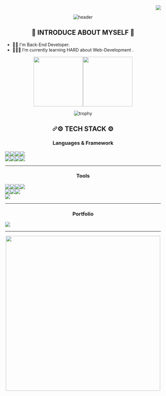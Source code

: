 <div align="right"> 
<a href="https://hits.seeyoufarm.com"><img src="https://hits.seeyoufarm.com/api/count/incr/badge.svg?url=https%3A%2F%2Fgithub.com%2Fsapientia1007&count_bg=%23149A31&title_bg=%23293498&icon=protocols-dot-io.svg&icon_color=%23E7E7E7&title=hits&edge_flat=false"/></a>             
</div>              
<div align="center">     
    
![header](https://capsule-render.vercel.app/api?type=waving&color=EFBBCF&height=200&section=header&text=Welcome%20to%20JiHye's%20Git&fontSize=60&animation=scaleIn&fontColor=835858)
  
  
## 💜 INTRODUCE ABOUT MYSELF 💜         

</div>    
 

* 🖐🏻 I'm Back-End Developer.
* 👩🏻‍💻 I’m currently learning HARD about Web-Development     .


<div>

  
</div>
        
<div align="center">       
<img height="160px" src="https://github-readme-stats.vercel.app/api?username=sapientia1007&show_icons=true&theme=radical&title_color=7E6BC4&bg_color=FFF5EA%border_color=7E6BC4&text_color=C79ECF&count_private=true&icon_color=4A266A" /><!-- wi*quL3fcV --><img height="160px" src="https://github-readme-streak-stats.herokuapp.com/?user=sapientia1007&theme=default&ring=7E6BC4&currStreakLabel=7E6BC4&fire=C79ECF" /></a>

       
![trophy](https://github-profile-trophy.vercel.app/?username=sapientia1007&column=4&margin-w=15&margin-h=15)


<h2 align='center' tabindex="-1" dir="auto"><a id="user-content--tech-stack-" class="anchor" aria-hidden="true" href="#-tech-stack-"><svg class="octicon octicon-link" viewBox="0 0 16 16" version="1.1" width="16" height="16" aria-hidden="true"><path d="m7.775 3.275 1.25-1.25a3.5 3.5 0 1 1 4.95 4.95l-2.5 2.5a3.5 3.5 0 0 1-4.95 0 .751.751 0 0 1 .018-1.042.751.751 0 0 1 1.042-.018 1.998 1.998 0 0 0 2.83 0l2.5-2.5a2.002 2.002 0 0 0-2.83-2.83l-1.25 1.25a.751.751 0 0 1-1.042-.018.751.751 0 0 1-.018-1.042Zm-4.69 9.64a1.998 1.998 0 0 0 2.83 0l1.25-1.25a.751.751 0 0 1 1.042.018.751.751 0 0 1 .018 1.042l-1.25 1.25a3.5 3.5 0 1 1-4.95-4.95l2.5-2.5a3.5 3.5 0 0 1 4.95 0 .751.751 0 0 1-.018 1.042.751.751 0 0 1-1.042.018 1.998 1.998 0 0 0-2.83 0l-2.5 2.5a1.998 1.998 0 0 0 0 2.83Z"></path></svg></a>⚙ TECH STACK ⚙</h2>
  
<h3 align='center'> Languages & Framework </h3>

<div align ="center" style="display: flex;">
<img src="https://img.shields.io/badge/Python-3776AB?style=for-the-badge&amp;logo=python&amp;logoColor=white" data-canonical-src="https://img.shields.io/badge/Python-3776AB?style=for-the-badge&amp;logo=python&amp;logoColor=white"/>
<img src="https://img.shields.io/badge/javascript-F7DF1E?style=for-the-badge&amp;logo=javascript&amp;logoColor=white" data-canonical-src="https://img.shields.io/badge/javascript-F7DF1E?style=for-the-badge&amp;logo=javascript&amp;logoColor=white"/>

<img src="https://img.shields.io/badge/Java-F87D2E?style=for-the-badge&amp;logo=aerlingus&amp;logoColor=white" data-canonical-src="https://img.shields.io/badge/Java-F87D2E?style=for-the-badge&amp;logo=aerlingus&amp;logoColor=white"/>

<img src="https://img.shields.io/badge/C-A8B9CC?style=for-the-badge&amp;logo=C&amp;logoColor=white" data-canonical-src="https://img.shields.io/badge/C-A8B9CC?style=for-the-badge&amp;logo=C&amp;logoColor=white"/>

</div>

<div align ="center" style="display: flex;">
  
<img src="https://img.shields.io/badge/fastapi-009688?style=for-the-badge&amp;logo=fastapi&amp;logoColor=white" data-canonical-src="https://img.shields.io/badge/fastapi-009688?style=for-the-badge&amp;logo=fastapi&amp;logoColor=white"/>

<img src="https://img.shields.io/badge/django-092E20?style=for-the-badge&amp;logo=django&amp;logoColor=white" data-canonical-src="https://img.shields.io/badge/django-092E20?style=for-the-badge&amp;logo=django&amp;logoColor=white"/>

<img src="https://img.shields.io/badge/spring-6DB33F?style=for-the-badge&amp;logo=spring&amp;logoColor=white" data-canonical-src="https://img.shields.io/badge/spring-6DB33F?style=for-the-badge&amp;logo=spring&amp;logoColor=white"/>

<img src="https://img.shields.io/badge/springboot-6DB33F?style=for-the-badge&amp;logo=springboot&amp;logoColor=white" data-canonical-src="https://img.shields.io/badge/springboot-6DB33F?style=for-the-badge&amp;logo=springboot&amp;logoColor=white"/>

</div>

---

<h3 align='center'> Tools </h3>

<div align ="center" style="display: flex;">
  
<img src="https://img.shields.io/badge/eclipseide-2C2255?style=for-the-badge&amp;logo=eclipseide&amp;logoColor=white" data-canonical-src="https://img.shields.io/badge/eclipseide-2C2255?style=for-the-badge&amp;logo=eclipseide&amp;logoColor=white"/> 

<img src="https://img.shields.io/badge/androidstudio-3DDC84?style=for-the-badge&amp;logo=androidstudio&amp;logoColor=white" data-canonical-src="https://img.shields.io/badge/androidstudio-3DDC84?style=for-the-badge&amp;logo=androidstudio&amp;logoColor=white"/>

<img src="https://img.shields.io/badge/visualstudio-5C2D91?style=for-the-badge&amp;logo=visualstudio&amp;logoColor=white" data-canonical-src="https://img.shields.io/badge/visualstudio-5C2D91?style=for-the-badge&amp;logo=visualstudio&amp;logoColor=white"/> 

<img src="https://img.shields.io/badge/visualstudiocode-007ACC?style=for-the-badge&amp;logo=visualstudiocode&amp;logoColor=white" data-canonical-src="https://img.shields.io/badge/visualstudiocode-007ACC?style=for-the-badge&amp;logo=visualstudiocode&amp;logoColor=white"/> 

</div>

<div align ="center" style="display: flex;">

<img src="https://img.shields.io/badge/intellijidea-F37626?style=for-the-badge&amp;logo=intellijidea&amp;logoColor=white" data-canonical-src="https://img.shields.io/badge/intellijidea-F37626?style=for-the-badge&amp;logo=intellijidea&amp;logoColor=white"/>

<img src="https://img.shields.io/badge/pycharm-013243?style=for-the-badge&amp;logo=pycharm&amp;logoColor=white" data-canonical-src="https://img.shields.io/badge/pycharm-013243?style=for-the-badge&amp;logo=pycharm&amp;logoColor=white"/>

<img src="https://img.shields.io/badge/github-181717?style=for-the-badge&amp;logo=github&amp;logoColor=white" data-canonical-src="https://img.shields.io/badge/github-181717?style=for-the-badge&amp;logo=github&amp;logoColor=white"/> 

</div>

<div align ="center" style="display: flex;">

<img src="https://img.shields.io/badge/mysql-4479A1?style=for-the-badge&amp;logo=mysql&amp;logoColor=white" data-canonical-src="https://img.shields.io/badge/mysql-4479A1?style=for-the-badge&amp;logo=mysql&amp;logoColor=white"/>

</div>

---

<h3 align='center'> Portfolio </h3>

<div align ="center" style="display: flex;">

<img src="https://img.shields.io/badge/notion-000000?style=for-the-badge&amp;logo=notion&amp;logoColor=white" data-canonical-src="https://img.shields.io/badge/notion-000000?style=for-the-badge&amp;logo=notion&amp;logoColor=white"/>
</div>

---

<a href="https://github.com/devxb/gitanimals">
  <img src="https://render.gitanimals.org/farms/sapientia1007" width=500 height=500/>
</a>
